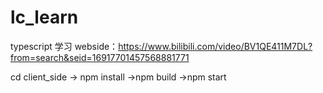 # lc_learn
typescript 学习
webside：https://www.bilibili.com/video/BV1QE411M7DL?from=search&seid=16917701457568881771

cd client_side -> npm install ->npm build ->npm start
